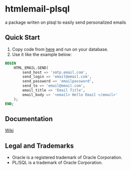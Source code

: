 # htmlemail-plsql
a package writen on plsql to easily send personalized emails

## Quick Start
1. Copy code from [here](https://github.com/rafaelzomer/htmlemail-plsql/blob/master/htmlemail-plsql.sql) and run on your database.
2. Use it like the example below: 
```sql
BEGIN
    HTML_EMAIL.SEND(
        send_host => 'smtp.email.com',
        send_login => 'email@email.com',
        send_password => 'emailpassword',
        send_to => 'email@email.com',
        email_title => 'Email Title',
        email_body => '<email> Hello Email </email>'
    );
END;
```

## Documentation
[Wiki](https://github.com/rafaelzomer/htmlemail-plsql/wiki)

## Legal and Trademarks
 * Oracle is a registered trademark of Oracle Corporation.
 * PL/SQL is a trademark of Oracle Corporation.
